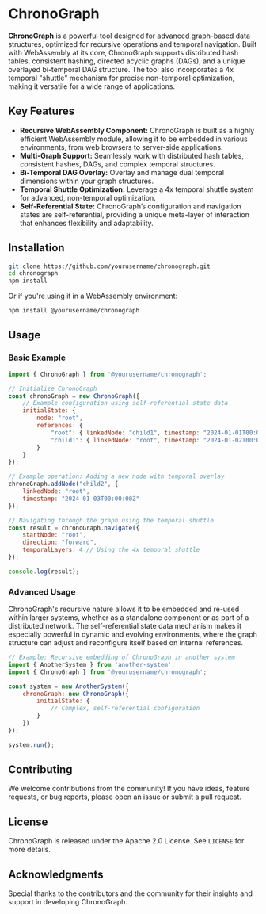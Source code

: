 # ChronoGraph

**ChronoGraph** is a powerful tool designed for advanced graph-based data structures, optimized for recursive operations and temporal navigation. Built with WebAssembly at its core, ChronoGraph supports distributed hash tables, consistent hashing, directed acyclic graphs (DAGs), and a unique overlayed bi-temporal DAG structure. The tool also incorporates a 4x temporal "shuttle" mechanism for precise non-temporal optimization, making it versatile for a wide range of applications.

## Key Features

- **Recursive WebAssembly Component:** ChronoGraph is built as a highly efficient WebAssembly module, allowing it to be embedded in various environments, from web browsers to server-side applications.
- **Multi-Graph Support:** Seamlessly work with distributed hash tables, consistent hashes, DAGs, and complex temporal structures.
- **Bi-Temporal DAG Overlay:** Overlay and manage dual temporal dimensions within your graph structures.
- **Temporal Shuttle Optimization:** Leverage a 4x temporal shuttle system for advanced, non-temporal optimization.
- **Self-Referential State:** ChronoGraph’s configuration and navigation states are self-referential, providing a unique meta-layer of interaction that enhances flexibility and adaptability.

## Installation

```bash
git clone https://github.com/yourusername/chronograph.git
cd chronograph
npm install
```

Or if you're using it in a WebAssembly environment:

```bash
npm install @yourusername/chronograph
```

## Usage

### Basic Example

```javascript
import { ChronoGraph } from '@yourusername/chronograph';

// Initialize ChronoGraph
const chronoGraph = new ChronoGraph({
    // Example configuration using self-referential state data
    initialState: {
        node: "root",
        references: {
            "root": { linkedNode: "child1", timestamp: "2024-01-01T00:00:00Z" },
            "child1": { linkedNode: "root", timestamp: "2024-01-02T00:00:00Z" }
        }
    }
});

// Example operation: Adding a new node with temporal overlay
chronoGraph.addNode("child2", {
    linkedNode: "root",
    timestamp: "2024-01-03T00:00:00Z"
});

// Navigating through the graph using the temporal shuttle
const result = chronoGraph.navigate({
    startNode: "root",
    direction: "forward",
    temporalLayers: 4 // Using the 4x temporal shuttle
});

console.log(result);
```

### Advanced Usage

ChronoGraph's recursive nature allows it to be embedded and re-used within larger systems, whether as a standalone component or as part of a distributed network. The self-referential state data mechanism makes it especially powerful in dynamic and evolving environments, where the graph structure can adjust and reconfigure itself based on internal references.

```javascript
// Example: Recursive embedding of ChronoGraph in another system
import { AnotherSystem } from 'another-system';
import { ChronoGraph } from '@yourusername/chronograph';

const system = new AnotherSystem({
    chronoGraph: new ChronoGraph({
        initialState: {
            // Complex, self-referential configuration
        }
    })
});

system.run();
```

## Contributing

We welcome contributions from the community! If you have ideas, feature requests, or bug reports, please open an issue or submit a pull request.

## License

ChronoGraph is released under the Apache 2.0 License. See `LICENSE` for more details.

## Acknowledgments

Special thanks to the contributors and the community for their insights and support in developing ChronoGraph.
